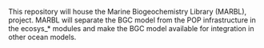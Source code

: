 This repository will house the Marine Biogeochemistry Library (MARBL), project.
MARBL will separate the BGC model from the POP infrastructure in the ecosys_*
modules and make the BGC model available for integration in other ocean models.

